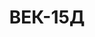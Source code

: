 ---
lang: ua
layout: featured
title: ВЕК-15Д
max_weight: 15
icon: /assets/img/products/vek-15D-20D-30K.png
description: "Діапазон: 100кг... 15т</br>Висота цифри індикатора: 58мм</br>Ціна розподілу: до 10т: 5кг, від 10т: 10кг</br>Маса вагів: 37кг</br>Довжина вагів: 700мм</br>Ціна*: 30135грн"
---